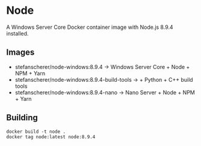 # Node

A Windows Server Core Docker container image with Node.js 8.9.4 installed.

## Images

- stefanscherer/node-windows:8.9.4 -> Windows Server Core + Node + NPM + Yarn
- stefanscherer/node-windows:8.9.4-build-tools -> + Python + C++ build tools
- stefanscherer/node-windows:8.9.4-nano -> Nano Server + Node + NPM + Yarn

## Building

```
docker build -t node .
docker tag node:latest node:8.9.4
```
